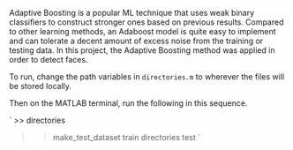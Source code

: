 Adaptive Boosting is a popular ML technique that uses weak binary classifiers to construct stronger ones based on previous results. Compared to other learning methods, an Adaboost model is quite easy to implement and can tolerate a decent amount of excess noise from the training or testing data. In this project, the Adaptive Boosting method was applied in order to detect faces.

To run, change the path variables in `directories.m` to wherever the files will be stored locally.

Then on the MATLAB terminal, run the following in this sequence.

` >> directories
  >> make_test_dataset
  >> train
  >> directories
  >> test
`
